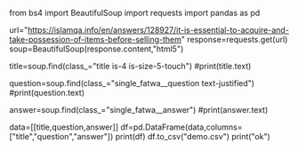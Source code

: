 from bs4 import BeautifulSoup
import requests
import pandas as pd

url="https://islamqa.info/en/answers/128927/it-is-essential-to-acquire-and-take-possession-of-items-before-selling-them"
response=requests.get(url)
soup=BeautifulSoup(response.content,"html5")

title=soup.find(class_="title is-4 is-size-5-touch")
#print(title.text)

question=soup.find(class_="single_fatwa__question text-justified")
#print(question.text)

answer=soup.find(class_="single_fatwa__answer")
#print(answer.text)

data=[[title,question,answer]]
df=pd.DataFrame(data,columns=["title","question","answer"])
print(df)
df.to_csv("demo.csv")
print("ok")
